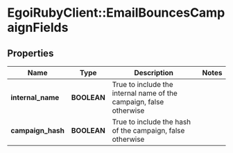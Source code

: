 # EgoiRubyClient::EmailBouncesCampaignFields

## Properties
Name | Type | Description | Notes
------------ | ------------- | ------------- | -------------
**internal_name** | **BOOLEAN** | True to include the internal name of the campaign, false otherwise | 
**campaign_hash** | **BOOLEAN** | True to include the hash of the campaign, false otherwise | 


